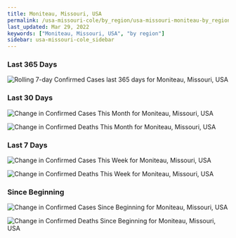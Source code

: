 ```yaml
---
title: Moniteau, Missouri, USA
permalink: /usa-missouri-cole/by_region/usa-missouri-moniteau-by_region.html
last_updated: Mar 29, 2022
keywords: ["Moniteau, Missouri, USA", "by region"]
sidebar: usa-missouri-cole_sidebar
---
```


<h3>Last 365 Days</h3>

![Rolling 7-day Confirmed Cases last 365 days for Moniteau, Missouri, USA](/covid_tracker/images/graphs/usa-missouri-moniteau-weekly_totals_graph.png)

<h3>Last 30 Days</h3>

![Change in Confirmed Cases This Month for Moniteau, Missouri, USA](/covid_tracker/images/graphs/usa-missouri-moniteau-delta_confirmed-30_days_graph.png)

![Change in Confirmed Deaths This Month for Moniteau, Missouri, USA](/covid_tracker/images/graphs/usa-missouri-moniteau-delta_deaths-30_days_graph.png)

<h3>Last 7 Days</h3>

![Change in Confirmed Cases This Week for Moniteau, Missouri, USA](/covid_tracker/images/graphs/usa-missouri-moniteau-delta_confirmed-7_days_graph.png)

![Change in Confirmed Deaths This Week for Moniteau, Missouri, USA](/covid_tracker/images/graphs/usa-missouri-moniteau-delta_deaths-7_days_graph.png)

<h3>Since Beginning</h3>

![Change in Confirmed Cases Since Beginning for Moniteau, Missouri, USA](/covid_tracker/images/graphs/usa-missouri-moniteau-delta_confirmed-since_beginning_graph.png)

![Change in Confirmed Deaths Since Beginning for Moniteau, Missouri, USA](/covid_tracker/images/graphs/usa-missouri-moniteau-delta_deaths-since_beginning_graph.png)
